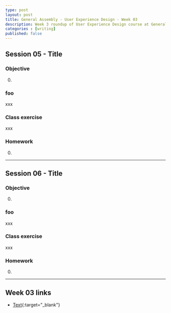 ```yaml
---
type: post
layout: post
title: General Assembly - User Experience Design - Week 03
description: Week 3 roundup of User Experience Design course at General Assembly, London.
categories : [writing]
published: false
---
```


## Session 05 - Title

### Objective

0. 

### foo

xxx

### Class exercise

xxx

### Homework

0. 

---

## Session 06 - Title

### Objective

0. 

### foo

xxx

### Class exercise

xxx

### Homework

0. 

---

## Week 03 links

* [Text](url){:target="_blank"}
